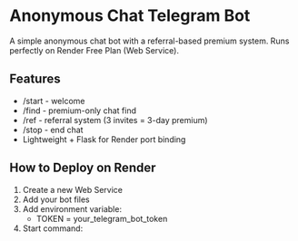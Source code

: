 # Anonymous Chat Telegram Bot

A simple anonymous chat bot with a referral-based premium system.
Runs perfectly on Render Free Plan (Web Service).

## Features
- /start - welcome
- /find - premium-only chat find
- /ref - referral system (3 invites = 3-day premium)
- /stop - end chat
- Lightweight + Flask for Render port binding

## How to Deploy on Render
1. Create a new Web Service
2. Add your bot files
3. Add environment variable:
   - TOKEN = your_telegram_bot_token
4. Start command:
